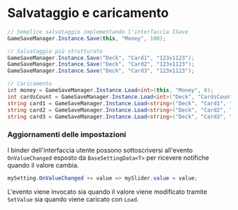 # Salvataggio e caricamento

```cs
// Semplice salvataggio implementando l'interfaccia ISave
GameSaveManager.Instance.Save(this, "Money", 100);

// Salvataggio più strutturato
GameSaveManager.Instance.Save("Deck", "Card1", "123x1123");
GameSaveManager.Instance.Save("Deck", "Card2", "123x1123");
GameSaveManager.Instance.Save("Deck", "Card3", "123x1123");

// Caricamento
int money = GameSaveManager.Instance.Load<int>(this, "Money", 0);
int cardsCount = GameSaveManager.Instance.Load<int>("Deck", "CardsCount", 0);
string card1 = GameSaveManager.Instance.Load<string>("Deck", "Card1", "");
string card2 = GameSaveManager.Instance.Load<string>("Deck", "Card2", "");
string card3 = GameSaveManager.Instance.Load<string>("Deck", "Card3", "");
```

### Aggiornamenti delle impostazioni

I binder dell'interfaccia utente possono sottoscriversi all'evento `OnValueChanged`
esposto da `BaseSettingData<T>` per ricevere notifiche quando il valore cambia.

```cs
mySetting.OnValueChanged += value => mySlider.value = value;
```

L'evento viene invocato sia quando il valore viene modificato tramite `SetValue`
sia quando viene caricato con `Load`.
